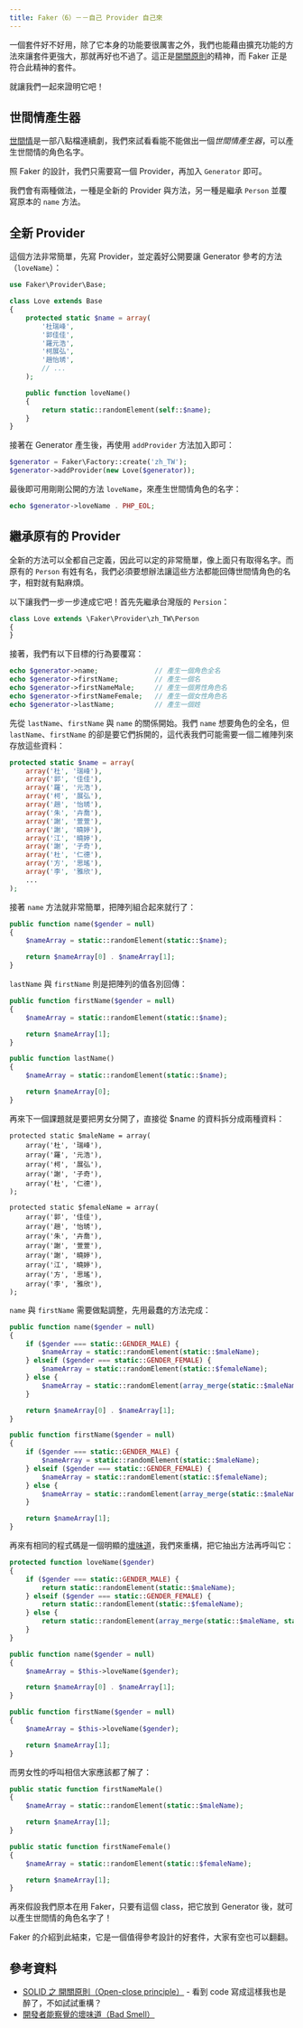 ```yaml
---
title: Faker（6）－－自己 Provider 自己來
---
```


一個套件好不好用，除了它本身的功能要很厲害之外，我們也能藉由擴充功能的方法來讓套件更強大，那就再好也不過了。這正是[開關原則][SOLID 之 開關原則（Open-close principle）]的精神，而 Faker 正是符合此精神的套件。

就讓我們一起來證明它吧！

## 世間情產生器

[世間情][]是一部八點檔連續劇，我們來試看看能不能做出一個*世間情產生器*，可以產生世間情的角色名字。

照 Faker 的設計，我們只需要寫一個 Provider，再加入 `Generator` 即可。

我們會有兩種做法，一種是全新的 Provider 與方法，另一種是繼承 `Person` 並覆寫原本的 `name` 方法。

## 全新 Provider 

這個方法非常簡單，先寫 Provider，並定義好公開要讓 Generator 參考的方法（`loveName`）：

```php
use Faker\Provider\Base;

class Love extends Base
{
    protected static $name = array(
        '杜瑞峰',
        '郭佳佳',
        '羅元浩',
        '柯展弘',
        '趙怡琇',
        // ...
    );

    public function loveName()
    {
        return static::randomElement(self::$name);
    }
}
```

接著在 Generator 產生後，再使用 `addProvider` 方法加入即可：

```php
$generator = Faker\Factory::create('zh_TW');
$generator->addProvider(new Love($generator));
```

最後即可用剛剛公開的方法 `loveName`，來產生世間情角色的名字：

```php
echo $generator->loveName . PHP_EOL;
```

## 繼承原有的 Provider

全新的方法可以全都自己定義，因此可以定的非常簡單，像上面只有取得名字。而原有的 `Person` 有姓有名，我們必須要想辦法讓這些方法都能回傳世間情角色的名字，相對就有點麻煩。

以下讓我們一步一步達成它吧！首先先繼承台灣版的 `Persion`：

```php
class Love extends \Faker\Provider\zh_TW\Person
{
}
```

接著，我們有以下目標的行為要覆寫：

```php
echo $generator->name;              // 產生一個角色全名
echo $generator->firstName;         // 產生一個名
echo $generator->firstNameMale;     // 產生一個男性角色名
echo $generator->firstNameFemale;   // 產生一個女性角色名
echo $generator->lastName;          // 產生一個姓
```

先從 `lastName`、`firstName` 與 `name` 的關係開始。我們 `name` 想要角色的全名，但 `lastName`、`firstName` 的卻是要它們拆開的，這代表我們可能需要一個二維陣列來存放這些資料：

```php
protected static $name = array(
    array('杜', '瑞峰'),
    array('郭', '佳佳'),
    array('羅', '元浩'),
    array('柯', '展弘'),
    array('趙', '怡琇'),
    array('朱', '卉喬'),
    array('謝', '萱萱'),
    array('謝', '曉婷'),
    array('江', '曉婷'),
    array('謝', '子奇'),
    array('杜', '仁德'),
    array('方', '思瑤'),
    array('李', '雅欣'),
    ...
);
```

接著 `name` 方法就非常簡單，把陣列組合起來就行了：

```php
public function name($gender = null)
{
    $nameArray = static::randomElement(static::$name);

    return $nameArray[0] . $nameArray[1];
}
```

`lastName` 與 `firstName` 則是把陣列的值各別回傳：

```php
public function firstName($gender = null)
{
    $nameArray = static::randomElement(static::$name);

    return $nameArray[1];
}

public function lastName()
{
    $nameArray = static::randomElement(static::$name);

    return $nameArray[0];
}
```

再來下一個課題就是要把男女分開了，直接從 $name 的資料拆分成兩種資料：

```
protected static $maleName = array(
    array('杜', '瑞峰'),
    array('羅', '元浩'),
    array('柯', '展弘'),
    array('謝', '子奇'),
    array('杜', '仁德'),
);

protected static $femaleName = array(
    array('郭', '佳佳'),
    array('趙', '怡琇'),
    array('朱', '卉喬'),
    array('謝', '萱萱'),
    array('謝', '曉婷'),
    array('江', '曉婷'),
    array('方', '思瑤'),
    array('李', '雅欣'),
);
```

`name` 與 `firstName` 需要做點調整，先用最蠢的方法完成：

```php
public function name($gender = null)
{
    if ($gender === static::GENDER_MALE) {
        $nameArray = static::randomElement(static::$maleName);
    } elseif ($gender === static::GENDER_FEMALE) {
        $nameArray = static::randomElement(static::$femaleName);
    } else {
        $nameArray = static::randomElement(array_merge(static::$maleName, static::$femaleName));
    }

    return $nameArray[0] . $nameArray[1];
}

public function firstName($gender = null)
{
    if ($gender === static::GENDER_MALE) {
        $nameArray = static::randomElement(static::$maleName);
    } elseif ($gender === static::GENDER_FEMALE) {
        $nameArray = static::randomElement(static::$femaleName);
    } else {
        $nameArray = static::randomElement(array_merge(static::$maleName, static::$femaleName));
    }

    return $nameArray[1];
}
```

再來有相同的程式碼是一個明顯的[壞味道][開發者能察覺的壞味道（Bad Smell）]，我們來重構，把它抽出方法再呼叫它：

```php
protected function loveName($gender)
{
    if ($gender === static::GENDER_MALE) {
        return static::randomElement(static::$maleName);
    } elseif ($gender === static::GENDER_FEMALE) {
        return static::randomElement(static::$femaleName);
    } else {
        return static::randomElement(array_merge(static::$maleName, static::$femaleName));
    }
}

public function name($gender = null)
{
    $nameArray = $this->loveName($gender);

    return $nameArray[0] . $nameArray[1];
}

public function firstName($gender = null)
{
    $nameArray = $this->loveName($gender);

    return $nameArray[1];
}
```

而男女性的呼叫相信大家應該都了解了：

```php
public static function firstNameMale()
{
    $nameArray = static::randomElement(static::$maleName);

    return $nameArray[1];
}

public static function firstNameFemale()
{
    $nameArray = static::randomElement(static::$femaleName);

    return $nameArray[1];
}
```

再來假設我們原本在用 Faker，只要有這個 class，把它放到 Generator 後，就可以產生世間情的角色名字了！

Faker 的介紹到此結束，它是一個值得參考設計的好套件，大家有空也可以翻翻。

## 參考資料

* [SOLID 之 開關原則（Open-close principle）][] - 看到 code 寫成這樣我也是醉了，不如試試重構？
* [開發者能察覺的壞味道（Bad Smell）]

[開發者能察覺的壞味道（Bad Smell）]: https://github.com/MilesChou/book-refactoring-30-days/blob/master/docs/day04.md
[SOLID 之 開關原則（Open-close principle）]: https://github.com/MilesChou/book-refactoring-30-days/blob/master/docs/day08.md
[世間情]: https://zh.wikipedia.org/wiki/%E4%B8%96%E9%96%93%E6%83%85
